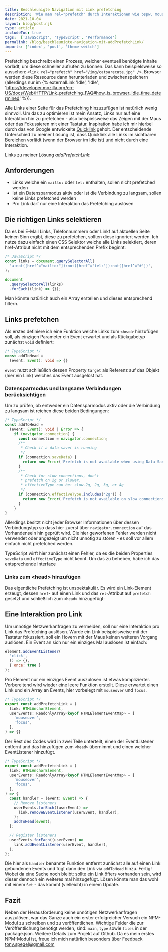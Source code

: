```yaml
---
title: Beschleunigte Navigation mit Link prefetching
description: 'Wie man rel="prefetch" durch Interaktionen wie bspw. mouseover oder focus optimieren kann'
date: 2021-10-04
layout: blog/post.njk
type: article
includeToc: true
tags:  ['JavaScript', 'TypeScript', 'Performance']
permalink: /blog/beschleunigte-navigation-mit-addPrefetchLink/
imports: ['index', 'post', 'theme-switch']
---
```


Prefetching beschreibt einen Prozess, welcher eventuell benötigte Inhalte vorlädt,
um diese schneller aufrufen zu können. Das kann beispielsweise so aussehen:
`<link rel="prefetch" href="/img/catsarecute.jpg" />`.
Browser werden diese Ressource dann herunterladen und zwischenspeichern (allerdings nur im {% externalLink 'Idle', 'Idle', 'https://developer.mozilla.org/en-US/docs/Web/HTTP/Link_prefetching_FAQ#how_is_browser_idle_time_determined' %}).

Alle Links einer Seite für das Prefetching hinzuzufügen ist natürlich wenig sinnvoll.
Um das zu optimieren ist mein Ansatz, Links nur auf eine Interaktion hin zu prefetchen - also beispielsweise das Zeigen mit der Maus oder das Fokussieren mit einer Tastatur. Inspiration habe ich mir hierbei durch das von Google entwickelte [Quicklink](https://getquick.link/) geholt. Der entscheidende Unterschied zu meiner Lösung ist, dass Quicklink alle Links im sichtbaren Bereichen vorlädt (wenn der Browser im Idle ist) und nicht durch eine Interaktion.

Links zu meiner Lösung _addPrefetchLink_:

## Anforderungen

- Links welche ein `mailto:` oder `tel:` enthalten, sollen nicht prefetched werden
- Ist ein Datensparmodus aktiv oder ist die Verbindung zu langsam, sollen keine Links prefetched werden
- Pro Link darf nur eine Interaktion das Prefetching auslösen

## Die richtigen Links selektieren


Da es bei E-Mail Links, Telefonnummern oder Linkf auf aktuellen Seite keinen Sinn ergibt, diese zu prefetchen, sollten diese ignoriert werden. Ich nutze dazu einfach einen CSS Selektor welche alle Links selektiert, deren href-Attribut nicht mit dem entsprechenden Prefix beginnt:
```javascript
/* JavaScript */
const links = document.querySelectorAll(
  'a:not([href^="mailto:"]):not([href^="tel:"]):not([href^="#"])',
);

document
  .querySelectorAll(links)
  .forEach((link) => {});
```
Man könnte natürlich auch ein Array erstellen und dieses entsprechend filtern.

## Links prefetchen
Als erstes definiere ich eine Funktion welche Links zum `<head>` hinzufügen soll, als einzigen Parameter ein Event erwartet und als Rückgabetyp zunächst `void` definiert:
```typescript
/* TypeScript */
const addToHead =
  (event: Event): void => {}
```
`event` nutzt schließlich dessen Property `target` als Referenz auf das Objekt (hier ein Link) welches das Event ausgelöst hat.

### Datensparmodus und langsame Verbindungen berücksichtigen
Um zu prüfen, ob entweder ein Datensparmodus aktiv oder die Verbindung zu langsam ist reichen diese beiden Bedingungen:
```typescript
/* TypeScript */
const addToHead =
  (event: Event): void | Error => {
    if (navigator.connection) {
      const connection = navigator.connection;
      /**
       * Check if a data saver is running
       */
      if (connection.saveData) {
        return new Error('Prefetch is not available when using Data Saver');
      }
      /**
       * Check for slow connections, don't
       * prefetch on 2g or slower.
       * effectiveType can be: slow-2g, 2g, 3g, or 4g
       */
      if (connection.effectiveType.includes('2g')) {
        return new Error('Prefetch is not available on slow connections');
      }
    }
}
```
Allerdings besitzt nicht jeder Browser Informationen über dessen Verbindungstyp so dass hier zuerst über `navigator.connection`
auf das Vorhandensein hin geprüft wird. Die hier geworfenen Fehler werden nicht verwendet oder angezeigt
um nicht unnötig zu stören - es soll vor allem einfach nicht prefetched werden.

TypeScript wirft hier zunächst einen Fehler, da es die beiden Properties `saveData` und `effectiveType` nicht kennt.
Um das zu beheben, habe ich das entsprechende Interface


### Links zum \<head> hinzufügen
Das eigentliche Prefetching ist unspektakulär. Es wird ein Link-Element erzeugt, dessen `href`- auf einen Link
und das `rel`-Attribut auf `prefetch` gesetzt und schließlich zum `<head>` hinzugefügt:

## Eine Interaktion pro Link
Um unnötige Netzwerkanfragen zu vermeiden, soll nur eine Interaktion pro Link das Prefetching auslösen.
Wurde ein Link beispielsweise mit der Tastatur fokussiert, soll ein Hovern mit der Maus keinen weiteren Vorgang auslösen.
Ein Event an sich nur ein einziges Mal auslösen ist einfach:

```javascript
element.addEventListener(
  'click',
  () => {},
  { once: true }
);
```
Pro Element nur ein einziges Event auszulösen ist etwas komplizierter.
Vorbereitend wird wieder eine leere Funktion erstellt. Diese erwartet einen Link und ein Array an Events,
hier vorbelegt mit `mouseover` und `focus`.
```typescript
/* TypeScript */
export const addPrefetchLink = (
  link: HTMLAnchorElement,
  userEvents: ReadonlyArray<keyof HTMLElementEventMap> = [
    'mouseover',
    'focus',
  ],
) => {}
```
Der Rest des Codes wird in zwei Teile unterteilt, einen der EventListener entfernt und das hinzufügen zum
`<head>` übernimmt und einen welcher EventListener hinzufügt.
```typescript
/* TypeScript */
export const addPrefetchLink = (
  link: HTMLAnchorElement,
  userEvents: ReadonlyArray<keyof HTMLElementEventMap> = [
    'mouseover',
    'focus',
  ],
) => {
  const handler = (event: Event) => {
    // Remove listeners
    userEvents.forEach((userEvent) =>
      link.removeEventListener(userEvent, handler),
    );
    addToHead(event);
  };

  // Register listeners
  userEvents.forEach((userEvent) =>
    link.addEventListener(userEvent, handler),
  );
};
```
Die hier als `handler` benannte Funktion entfernt zunächst alle auf einen Link gebundenen Events und fügt dann
den Link via `addToHead` hinzu. Fertig! Wobei da eine Sache noch bleibt: sollte ein Link öfters vorhanden sein,
wird dieser dennoch ein weiteres mal hinzugefügt. Lösen könnte man das wohl mit einem `Set` - das kommt (vielleicht)
in einem Update.

## Fazit
Neben der Herausforderung keine unnötigen Netzwerkanfragen auszulösen, war das Ganze
auch ein erster erfolgreicher Versuch ein NPM-Modul zu schreiben und zu veröffentlichen.
Wichtige Felder die zur Veröffentlichung benötigt werden, sind: `main`, `type` sowie `files` in der package.json.
Weitere Details zum Projekt auf Github.
Da es mein erstes NPM-Modul ist, freue ich mich natürlich besonders über Feedback <a class="text-link" target="_blank" rel="noopener noreferrer" href="mailto:tony.spegel@gmail.com" title="E-Mail schreiben">tony.spegel@gmail.com</a>
